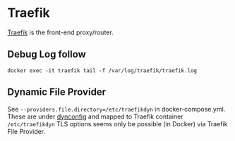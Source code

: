 # Traefik
[Traefik](https://traefik.io/traefik/) is the front-end proxy/router.

## Debug Log follow

    docker exec -it traefik tail -f /var/log/traefik/traefik.log 

## Dynamic File Provider
See `--providers.file.directory=/etc/traefikdyn` in docker-compose.yml.
These are under [dynconfig](dynconfig) and mapped to Traefik container `/etc/traefikdyn`
TLS options seems only be possible (in Docker) via Traefik File Provider.
